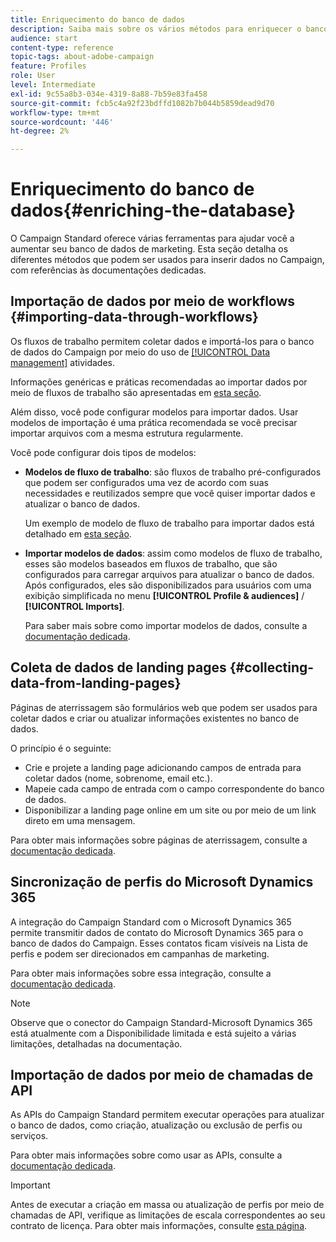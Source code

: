 ```yaml
---
title: Enriquecimento do banco de dados
description: Saiba mais sobre os vários métodos para enriquecer o banco de dados.
audience: start
content-type: reference
topic-tags: about-adobe-campaign
feature: Profiles
role: User
level: Intermediate
exl-id: 9c55a8b3-034e-4319-8a88-7b59e83fa458
source-git-commit: fcb5c4a92f23bdffd1082b7b044b5859dead9d70
workflow-type: tm+mt
source-wordcount: '446'
ht-degree: 2%

---
```


# Enriquecimento do banco de dados{#enriching-the-database}

O Campaign Standard oferece várias ferramentas para ajudar você a aumentar seu banco de dados de marketing. Esta seção detalha os diferentes métodos que podem ser usados para inserir dados no Campaign, com referências às documentações dedicadas.

## Importação de dados por meio de workflows {#importing-data-through-workflows}

Os fluxos de trabalho permitem coletar dados e importá-los para o banco de dados do Campaign por meio do uso de [[!UICONTROL Data management]](../../automating/using/about-data-management-activities.md) atividades.

Informações genéricas e práticas recomendadas ao importar dados por meio de fluxos de trabalho são apresentadas em [esta seção](../../automating/using/about-data-import-and-export.md).

Além disso, você pode configurar modelos para importar dados. Usar modelos de importação é uma prática recomendada se você precisar importar arquivos com a mesma estrutura regularmente.

Você pode configurar dois tipos de modelos:

* **Modelos de fluxo de trabalho**: são fluxos de trabalho pré-configurados que podem ser configurados uma vez de acordo com suas necessidades e reutilizados sempre que você quiser importar dados e atualizar o banco de dados.

  Um exemplo de modelo de fluxo de trabalho para importar dados está detalhado em [esta seção](../../automating/using/creating-import-workflow-templates.md).

* **Importar modelos de dados**: assim como modelos de fluxo de trabalho, esses são modelos baseados em fluxos de trabalho, que são configurados para carregar arquivos para atualizar o banco de dados. Após configurados, eles são disponibilizados para usuários com uma exibição simplificada no menu **[!UICONTROL Profile & audiences]** / **[!UICONTROL Imports]**.

  Para saber mais sobre como importar modelos de dados, consulte a [documentação dedicada](../../automating/using/importing-data-with-import-templates.md).

## Coleta de dados de landing pages {#collecting-data-from-landing-pages}

Páginas de aterrissagem são formulários web que podem ser usados para coletar dados e criar ou atualizar informações existentes no banco de dados.

O princípio é o seguinte:

* Crie e projete a landing page adicionando campos de entrada para coletar dados (nome, sobrenome, email etc.).
* Mapeie cada campo de entrada com o campo correspondente do banco de dados.
* Disponibilizar a landing page online em um site ou por meio de um link direto em uma mensagem.

Para obter mais informações sobre páginas de aterrissagem, consulte a [documentação dedicada](../../channels/using/getting-started-with-landing-pages.md).

## Sincronização de perfis do Microsoft Dynamics 365

A integração do Campaign Standard com o Microsoft Dynamics 365 permite transmitir dados de contato do Microsoft Dynamics 365 para o banco de dados do Campaign.
Esses contatos ficam visíveis na Lista de perfis e podem ser direcionados em campanhas de marketing.

Para obter mais informações sobre essa integração, consulte a [documentação dedicada](../../integrating/using/d365-acs-get-started.md).

>[!NOTE]
>
>Observe que o conector do Campaign Standard-Microsoft Dynamics 365 está atualmente com a Disponibilidade limitada e está sujeito a várias limitações, detalhadas na documentação.

## Importação de dados por meio de chamadas de API

As APIs do Campaign Standard permitem executar operações para atualizar o banco de dados, como criação, atualização ou exclusão de perfis ou serviços.

Para obter mais informações sobre como usar as APIs, consulte a [documentação dedicada](../../api/using/get-started-apis.md).

>[!IMPORTANT]
>
>Antes de executar a criação em massa ou atualização de perfis por meio de chamadas de API, verifique as limitações de escala correspondentes ao seu contrato de licença. Para obter mais informações, consulte [esta página](https://helpx.adobe.com/br/legal/product-descriptions/campaign-standard.html#ITInfrastructureResourcesbyActiveProfilesTiers).
